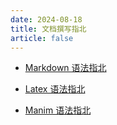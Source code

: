 ```yaml
---
date: 2024-08-18
title: 文档撰写指北
article: false
---
```


- [Markdown 语法指北](learningmd.md)

- [Latex 语法指北](latex.md)

- [Manim 语法指北](manim_tutor.md)
